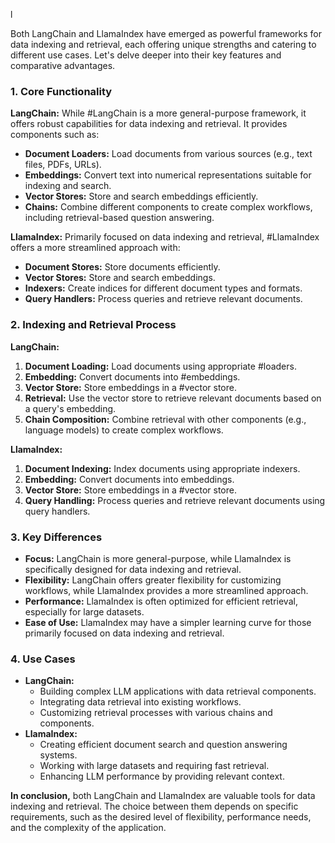 l

Both LangChain and LlamaIndex have emerged as powerful frameworks for data indexing and retrieval, each offering unique strengths and catering to different use cases. Let's delve deeper into their key features and comparative advantages.

### 1. Core Functionality

**LangChain:** While #LangChain is a more general-purpose framework, it offers robust capabilities for data indexing and retrieval. It provides components such as:

- **Document Loaders:** Load documents from various sources (e.g., text files, PDFs, URLs).
- **Embeddings:** Convert text into numerical representations suitable for indexing and search.
- **Vector Stores:** Store and search embeddings efficiently.
- **Chains:** Combine different components to create complex workflows, including retrieval-based question answering.

**LlamaIndex:** Primarily focused on data indexing and retrieval, #LlamaIndex offers a more streamlined approach with:

- **Document Stores:** Store documents efficiently.
- **Vector Stores:** Store and search embeddings.
- **Indexers:** Create indices for different document types and formats.
- **Query Handlers:** Process queries and retrieve relevant documents.

### 2. Indexing and Retrieval Process

**LangChain:**

1. **Document Loading:** Load documents using appropriate #loaders.
2. **Embedding:** Convert documents into #embeddings.
3. **Vector Store:** Store embeddings in a #vector store.
4. **Retrieval:** Use the vector store to retrieve relevant documents based on a query's embedding.
5. **Chain Composition:** Combine retrieval with other components (e.g., language models) to create complex workflows.

**LlamaIndex:**

1. **Document Indexing:** Index documents using appropriate indexers.
2. **Embedding:** Convert documents into embeddings.
3. **Vector Store:** Store embeddings in a #vector store.
4. **Query Handling:** Process queries and retrieve relevant documents using query handlers.

### 3. Key Differences

- **Focus:** LangChain is more general-purpose, while LlamaIndex is specifically designed for data indexing and retrieval.
- **Flexibility:** LangChain offers greater flexibility for customizing workflows, while LlamaIndex provides a more streamlined approach.
- **Performance:** LlamaIndex is often optimized for efficient retrieval, especially for large datasets.
- **Ease of Use:** LlamaIndex may have a simpler learning curve for those primarily focused on data indexing and retrieval.

### 4. Use Cases

- **LangChain:**
    - Building complex LLM applications with data retrieval components.
    - Integrating data retrieval into existing workflows.
    - Customizing retrieval processes with various chains and components.
- **LlamaIndex:**
    - Creating efficient document search and question answering systems.
    - Working with large datasets and requiring fast retrieval.
    - Enhancing LLM performance by providing relevant context.

**In conclusion,** both LangChain and LlamaIndex are valuable tools for data indexing and retrieval. The choice between them depends on specific requirements, such as the desired level of flexibility, performance needs, and the complexity of the application.